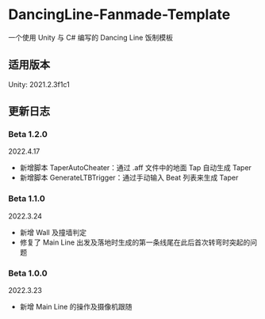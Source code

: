 # DancingLine-Fanmade-Template

一个使用 Unity 与 C# 编写的 Dancing Line 饭制模板

## 适用版本

Unity: 2021.2.3f1c1

## 更新日志

### Beta 1.2.0

2022.4.17

- 新增脚本 TaperAutoCheater：通过 .aff 文件中的地面 Tap 自动生成 Taper
- 新增脚本 GenerateLTBTrigger：通过手动输入 Beat 列表来生成 Taper

### Beta 1.1.0

2022.3.24

- 新增 Wall 及撞墙判定
- 修复了 Main Line 出发及落地时生成的第一条线尾在此后首次转弯时突起的问题

### Beta 1.0.0

2022.3.23

- 新增 Main Line 的操作及摄像机跟随
